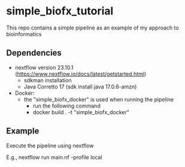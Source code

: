# simple_biofx_tutorial
This repo contains a simple pipeline as an example of my approach to bioinformatics

## Dependencies
- nextflow version 23.10.1 (https://www.nextflow.io/docs/latest/getstarted.html)
  - sdkman installation
  - Java Corretto 17 (sdk install java 17.0.6-amzn)
- Docker: 
  - the "simple_biofx_docker" is used when running the pipeline
    - run the following command 
    - docker build . -t "simple_biofx_docker"


## Example 

Execute the pipeline using nextflow

E.g., nextflow run main.nf -profile local